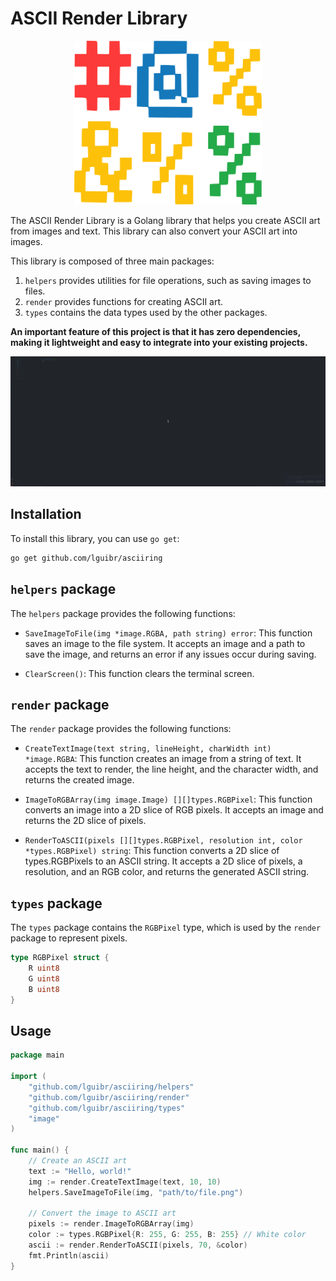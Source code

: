 # ASCII Render Library

<p align="center">
  <img src="bitmap.png" alt="Logo" width="300"/>
</p>

The ASCII Render Library is a Golang library that helps you create ASCII art from images and text. This library can also convert your ASCII art into images.


This library is composed of three main packages:

1. `helpers` provides utilities for file operations, such as saving images to files.
2. `render` provides functions for creating ASCII art.
3. `types` contains the data types used by the other packages.

**An important feature of this project is that it has zero dependencies, making it lightweight and easy to integrate into your existing projects.**

![ASCII Render Library Showcase](asci_render_lib_showcase.gif)

## Installation

To install this library, you can use `go get`:

```bash
go get github.com/lguibr/asciiring
```

## `helpers` package

The `helpers` package provides the following functions:

- `SaveImageToFile(img *image.RGBA, path string) error`: This function saves an image to the file system. It accepts an image and a path to save the image, and returns an error if any issues occur during saving.

- `ClearScreen()`: This function clears the terminal screen.

## `render` package

The `render` package provides the following functions:

- `CreateTextImage(text string, lineHeight, charWidth int) *image.RGBA`: This function creates an image from a string of text. It accepts the text to render, the line height, and the character width, and returns the created image.

- `ImageToRGBArray(img image.Image) [][]types.RGBPixel`: This function converts an image into a 2D slice of RGB pixels. It accepts an image and returns the 2D slice of pixels.

- `RenderToASCII(pixels [][]types.RGBPixel, resolution int, color *types.RGBPixel) string`: This function converts a 2D slice of types.RGBPixels to an ASCII string. It accepts a 2D slice of pixels, a resolution, and an RGB color, and returns the generated ASCII string.

## `types` package

The `types` package contains the `RGBPixel` type, which is used by the `render` package to represent pixels.

```go
type RGBPixel struct {
    R uint8
    G uint8
    B uint8
}
```

## Usage

```go
package main

import (
    "github.com/lguibr/asciiring/helpers"
    "github.com/lguibr/asciiring/render"
    "github.com/lguibr/asciiring/types"
    "image"
)

func main() {
    // Create an ASCII art
    text := "Hello, world!"
    img := render.CreateTextImage(text, 10, 10)
    helpers.SaveImageToFile(img, "path/to/file.png")

    // Convert the image to ASCII art
    pixels := render.ImageToRGBArray(img)
    color := types.RGBPixel{R: 255, G: 255, B: 255} // White color
    ascii := render.RenderToASCII(pixels, 70, &color)
    fmt.Println(ascii)
}
```
